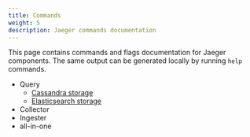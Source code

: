 ```yaml
---
title: Commands
weight: 5
description: Jaeger commands documentation
---
```


This page contains commands and flags documentation for Jaeger components.
The same output can be generated locally by running `help` commands.

* Query 
  - [Cassandra storage](../jaeger-query)
  - [Elasticsearch storage](../jaeger-query_elasticsearch)
* Collector
* Ingester
* all-in-one
